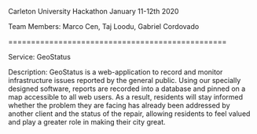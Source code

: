 Carleton University Hackathon
January 11-12th 2020

Team Members: Marco Cen, Taj Loodu, Gabriel Cordovado

================================================ 

Service: GeoStatus

Description:
GeoStatus is a web-application to record and monitor infrastructure issues reported by the general public. Using our specially designed software, reports are recorded into a database and pinned on a map accessible to all web users. As a result, residents will stay informed whether the problem they are facing has already been addressed by another client and the status of the repair, allowing residents to feel valued and play a greater role in making their city great.

